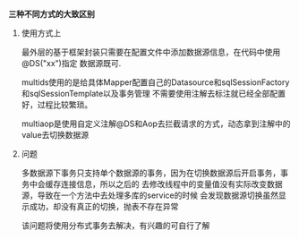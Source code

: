 **三种不同方式的大致区别**

1. 使用方式上
   
   最外层的基于框架封装只需要在配置文件中添加数据源信息，在代码中使用@DS("xx")指定
   数据源既可.
   
   multids使用的是给具体Mapper配置自己的Datasource和sqlSessionFactory和sqlSessionTemplate以及事务管理
   不需要使用注解去标注就已经全部配置好，过程比较繁琐。
   
   multiaop是使用自定义注解@DS和Aop去拦截请求的方式，动态拿到注解中的value去切换数据源

2. 问题
  
   多数据源下事务只支持单个数据源的事务，因为在切换数据源后开启事务，事务中会缓存连接信息，所以之后的
   去修改线程中的变量值没有实际改变数据源，导致在一个方法中去处理多库的service的时候
   会发现数据源切换虽然显示成功，却没有真正的切换，抛表不存在异常
   
   该问题将使用分布式事务去解决，有兴趣的可自行了解
   